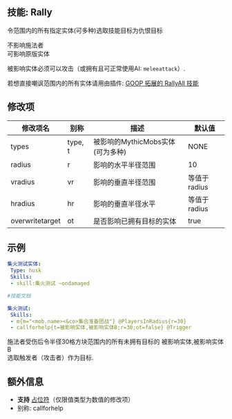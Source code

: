 技能: Rally
--------------------------

令范围内的所有指定实体(可多种)选取技能目标为仇恨目标  

不影响施法者  
可影响原版实体

被影响实体必须可以攻击（或拥有且可正常使用AI: `meleeattack`）.  

若想直接嘲讽范围内的所有实体请用由插件: [GOOP 拓展的 RallyAll 技能](https://gitlab.com/TranslatedByShark/Gootilities/-/wikis/MythicMobs/%E6%8A%80%E8%83%BD)

修改项
----------

| 修改项名 | 别称    | 描述                                                                                                    | 默认值 |
|-----------|------------|----------------------------------------------------------------------------------------------------------------|---------------|
| types           | type, t | 被影响的MythicMobs实体(可为多种) | NONE          |
| radius          | r       | 影响的水平半径范围                                                              | 10            |
| vradius         | vr      | 影响的垂直半径范围                                                                 | 等值于radius        |
| hradius         | hr      | 影响的垂直半径水平                                                               | 等值于radius        |
| overwritetarget | ot      | 是否影响已拥有目标的实体  | true          |

示例
--------

```yaml
集火测试实体:
 Type: husk
 Skills:
 - skill:集火测试 ~ondamaged

#技能文档

集火测试:
 Skills:
 - m{m="<mob.name><&co>集合准备团战"} @PlayersInRadius{r=30}
 - callforhelp{t=被影响实体,被影响实体B;r=30;ot=false} @Trigger
```
施法者受伤后令半径30格方块范围内的所有未拥有目标的 被影响实体,被影响实体B  
选取触发者（攻击者）作为目标.

额外信息
-------

- **支持** [占位符](/技能/占位符)（仅限值类型为数值的修改项）
- 别称: callforhelp